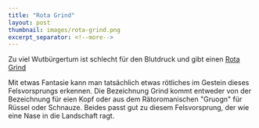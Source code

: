 ```yaml
---
title: "Rota Grind"
layout: post
thumbnail: images/rota-grind.png
excerpt_separator: <!--more-->
---
```


Zu viel Wutbürgertum ist schlecht für den Blutdruck und gibt einen [Rota Grind](https://s.geo.admin.ch/o6v8idg65xb3)

Mit etwas Fantasie kann man tatsächlich etwas rötliches im Gestein dieses Felsvorsprungs erkennen. Die Bezeichnung Grind kommt entweder von der Bezeichnung für eien Kopf oder aus dem Rätoromanischen "Gruogn" für Rüssel oder Schnauze.
Beides passt gut zu diesem Felsvorsprung, der wie eine Nase in die Landschaft ragt.
<!--more-->
